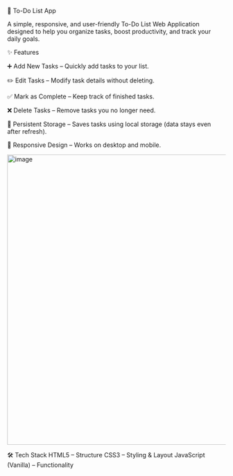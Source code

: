 📌 To-Do List App

A simple, responsive, and user-friendly To-Do List Web Application designed to help you organize tasks, boost productivity, and track your daily goals.

✨ Features

➕ Add New Tasks – Quickly add tasks to your list.

✏️ Edit Tasks – Modify task details without deleting.

✅ Mark as Complete – Keep track of finished tasks.

❌ Delete Tasks – Remove tasks you no longer need.

💾 Persistent Storage – Saves tasks using local storage (data stays even after refresh).

📱 Responsive Design – Works on desktop and mobile.

<img width="889" height="670" alt="image" src="https://github.com/user-attachments/assets/619de288-854d-4366-a601-af1991390bc7" />

🛠️ Tech Stack
HTML5 – Structure
CSS3 – Styling & Layout
JavaScript (Vanilla) – Functionality








